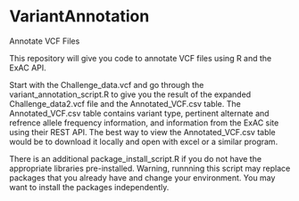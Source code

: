 # VariantAnnotation
Annotate VCF Files

This repository will give you code to annotate VCF files using R and the ExAC API.

Start with the Challenge_data.vcf and go through the variant_annotation_script.R to give you the result of the expanded Challenge_data2.vcf file and the Annotated_VCF.csv table. The Annotated_VCF.csv table contains variant type, pertinent alternate and refrence allele frequency information, and information from the ExAC site using their REST API. The best way to view the Annotated_VCF.csv table would be to download it locally and open with excel or a similar program.

There is an additional package_install_script.R if you do not have the appropriate libraries pre-installed. Warning, runnning this script may replace packages that you already have and change your environment. You may want to install the packages independently.
